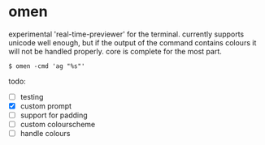 # omen

experimental 'real-time-previewer' for the terminal.
currently supports unicode well enough, but if the output of the command contains
colours it will not be handled properly.
core is complete for the most part.

    $ omen -cmd 'ag "%s"'

todo:

 - [ ] testing
 - [x] custom prompt
 - [ ] support for padding
 - [ ] custom colourscheme
 - [ ] handle colours
